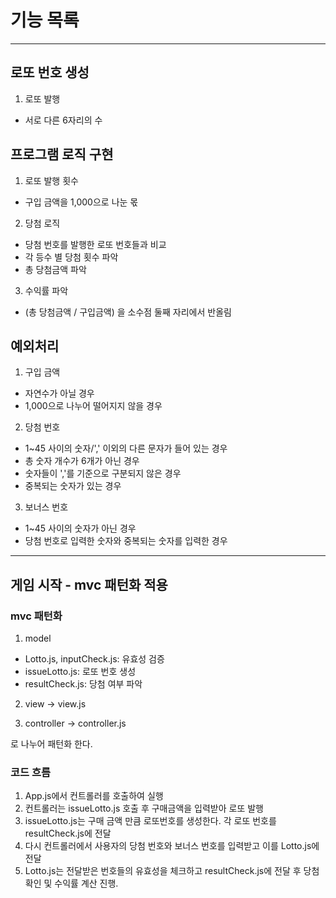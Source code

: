 # 기능 목록

---

## 로또 번호 생성

1. 로또 발행

- 서로 다른 6자리의 수

## 프로그램 로직 구현

1. 로또 발행 횟수

- 구입 금액을 1,000으로 나눈 몫

2. 당첨 로직

- 당첨 번호를 발행한 로또 번호들과 비교
- 각 등수 별 당첨 횟수 파악
- 총 당첨금액 파악

3. 수익률 파악

- (총 당첨금액 / 구입금액) 을 소수점 둘째 자리에서 반올림

## 예외처리

1. 구입 금액

- 자연수가 아닐 경우
- 1,000으로 나누어 떨어지지 않을 경우

2. 당첨 번호

- 1~45 사이의 숫자/',' 이외의 다른 문자가 들어 있는 경우
- 총 숫자 개수가 6개가 아닌 경우
- 숫자들이 ','를 기준으로 구분되지 않은 경우
- 중복되는 숫자가 있는 경우

3. 보너스 번호

- 1~45 사이의 숫자가 아닌 경우
- 당첨 번호로 입력한 숫자와 중복되는 숫자를 입력한 경우

---

## 게임 시작 - mvc 패턴화 적용

### mvc 패턴화

1. model

- Lotto.js, inputCheck.js: 유효성 검증
- issueLotto.js: 로또 번호 생성
- resultCheck.js: 당첨 여부 파악

2. view -> view.js

3. controller -> controller.js

로 나누어 패턴화 한다.

### 코드 흐름

1. App.js에서 컨트롤러를 호출하여 실행
2. 컨트롤러는 issueLotto.js 호출 후 구매금액을 입력받아 로또 발행
3. issueLotto.js는 구매 금액 만큼 로또번호를 생성한다. 각 로또 번호를 resultCheck.js에 전달
4. 다시 컨트롤러에서 사용자의 당첨 번호와 보너스 번호를 입력받고 이를 Lotto.js에 전달
5. Lotto.js는 전달받은 번호들의 유효성을 체크하고 resultCheck.js에 전달 후 당첨 확인 및 수익률 계산 진행.
